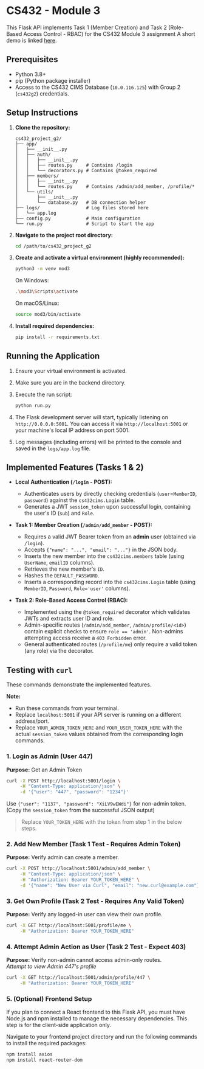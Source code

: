 # CS432 - Module 3 

This Flask API implements Task 1 (Member Creation) and Task 2 (Role-Based Access Control - RBAC) for the CS432 Module 3 assignment
A short demo is linked [here](https://youtu.be/tmyJm6wDxZ0?si=6SoHsK6UKPl0U3dr).

## Prerequisites

* Python 3.8+
* pip (Python package installer)
* Access to the CS432 CIMS Database (`10.0.116.125`) with Group 2 (`cs432g2`) credentials.

## Setup Instructions

1. **Clone the repository:**

   ```
   cs432_project_g2/
   ├── app/
   │   ├── __init__.py
   │   ├── auth/
   │   │   ├── __init__.py
   │   │   ├── routes.py     # Contains /login
   │   │   └── decorators.py # Contains @token_required
   │   ├── members/
   │   │   ├── __init__.py
   │   │   └── routes.py     # Contains /admin/add_member, /profile/*
   │   └── utils/
   │       ├── __init__.py
   │       └── database.py   # DB connection helper
   ├── logs/                 # Log files stored here
   │   └── app.log
   ├── config.py             # Main configuration
   └── run.py                # Script to start the app
   ```

2. **Navigate to the project root directory:**

   ```bash
   cd /path/to/cs432_project_g2
   ```

3. **Create and activate a virtual environment (highly recommended):**

   ```bash
   python3 -m venv mod3
   ```

   On Windows:

   ```bash
   .\mod3\Scripts\activate
   ```

   On macOS/Linux:

   ```bash
   source mod3/bin/activate
   ```

4. **Install required dependencies:**

   ```bash
   pip install -r requirements.txt
   ```

## Running the Application

1. Ensure your virtual environment is activated.
2. Make sure you are in the backend directory.
3. Execute the run script:

   ```bash
   python run.py
   ```

4. The Flask development server will start, typically listening on `http://0.0.0.0:5001`. You can access it via `http://localhost:5001` or your machine's local IP address on port 5001.
5. Log messages (including errors) will be printed to the console and saved in the `logs/app.log` file.

## Implemented Features (Tasks 1 & 2)

* **Local Authentication (`/login` - POST):**
  * Authenticates users by directly checking credentials (`user`=`MemberID`, `password`) against the `cs432cims.Login` table.
  * Generates a JWT `session_token` upon successful login, containing the user's ID (`sub`) and `Role`.

* **Task 1: Member Creation (`/admin/add_member` - POST):**
  * Requires a valid JWT Bearer token from an **admin** user (obtained via `/login`).
  * Accepts `{"name": "...", "email": "..."}` in the JSON body.
  * Inserts the new member into the `cs432cims.members` table (using `UserName`, `emailID` columns).
  * Retrieves the new member's `ID`.
  * Hashes the `DEFAULT_PASSWORD`.
  * Inserts a corresponding record into the `cs432cims.Login` table (using `MemberID`, `Password`, `Role='user'` columns).

* **Task 2: Role-Based Access Control (RBAC):**
  * Implemented using the `@token_required` decorator which validates JWTs and extracts user ID and role.
  * Admin-specific routes (`/admin/add_member`, `/admin/profile/<id>`) contain explicit checks to ensure `role == 'admin'`. Non-admins attempting access receive a `403 Forbidden` error.
  * General authenticated routes (`/profile/me`) only require a valid token (any role) via the decorator.

## Testing with `curl`

These commands demonstrate the implemented features.

**Note:**

* Run these commands from your terminal.
* Replace `localhost:5001` if your API server is running on a different address/port.
* Replace `YOUR_ADMIN_TOKEN_HERE` and `YOUR_USER_TOKEN_HERE` with the actual `session_token` values obtained from the corresponding login commands.

### 1. Login as Admin (User 447)  
**Purpose:** Get an Admin Token

```bash
curl -X POST http://localhost:5001/login \
     -H "Content-Type: application/json" \
     -d '{"user": "447", "password": "1234"}'
```

Use `{"user": "1137", "password": "XiLV9wEWdi"}` for non-admin token.  
(Copy the `session_token` from the successful JSON output)

> Replace `YOUR_TOKEN_HERE` with the token from step 1 in the below steps.

### 2. Add New Member (Task 1 Test - Requires Admin Token)  
**Purpose:** Verify admin can create a member.

```bash
curl -X POST http://localhost:5001/admin/add_member \
     -H "Content-Type: application/json" \
     -H "Authorization: Bearer YOUR_TOKEN_HERE" \
     -d '{"name": "New User via Curl", "email": "new.curl@example.com"}'
```

### 3. Get Own Profile (Task 2 Test - Requires Any Valid Token)  
**Purpose:** Verify any logged-in user can view their own profile.

```bash
curl -X GET http://localhost:5001/profile/me \
     -H "Authorization: Bearer YOUR_TOKEN_HERE"
```

### 4. Attempt Admin Action as User (Task 2 Test - Expect 403)  
**Purpose:** Verify non-admin cannot access admin-only routes.  
_Attempt to view Admin 447's profile_

```bash
curl -X GET http://localhost:5001/admin/profile/447 \
     -H "Authorization: Bearer YOUR_TOKEN_HERE"
```

### 5. (Optional) Frontend Setup

If you plan to connect a React frontend to this Flask API, you must have Node.js and npm installed to manage the necessary dependencies. This step is for the client-side application only.

Navigate to your frontend project directory and run the following commands to install the required packages:

```bash
npm install axios
npm install react-router-dom
```
